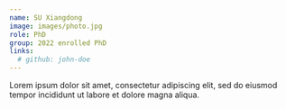 ```yaml
---
name: SU Xiangdong
image: images/photo.jpg
role: PhD
group: 2022 enrolled PhD
links:
  # github: john-doe
---
```


Lorem ipsum dolor sit amet, consectetur adipiscing elit, sed do eiusmod tempor incididunt ut labore et dolore magna aliqua.
